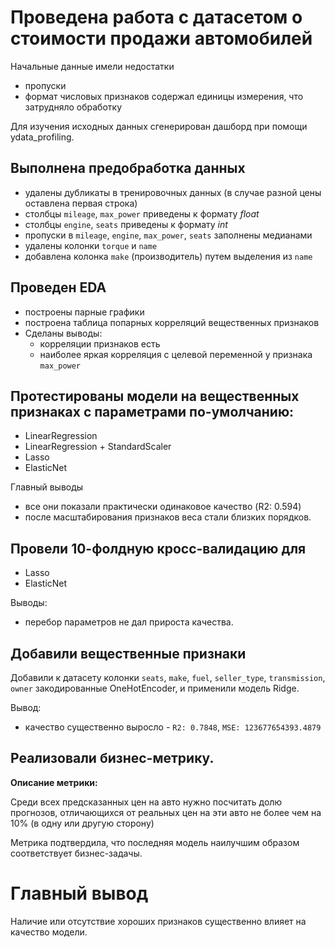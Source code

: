 # Проведена работа с датасетом о стоимости продажи автомобилей

Начальные данные имели недостатки
- пропуски
- формат числовых признаков содержал единицы измерения, что затрудняло обработку

Для изучения исходных данных сгенерирован дашборд при помощи ydata_profiling.

## Выполнена предобработка данных
- удалены дубликаты в тренировочных данных (в случае разной цены оставлена первая строка)
- столбцы `mileage`, `max_power` приведены к формату *float* 
- столбцы `engine`, `seats` приведены к формату *int* 
- пропуски в `mileage`, `engine`, `max_power`, `seats` заполнены медианами
- удалены колонки `torque` и `name`
- добавлена колонка `make` (производитель) путем выделения из `name`

## Проведен EDA
- построены парные графики
- построена таблица попарных корреляций вещественных признаков
- Сделаны выводы:
  - корреляции признаков есть
  - наиболее яркая корреляция с целевой переменной у признака `max_power`

## Протестированы модели на вещественных признаках с параметрами по-умолчанию:
- LinearRegression
- LinearRegression + StandardScaler
- Lasso
- ElasticNet

Главный выводы
- все они показали практически одинаковое качество (R2: 0.594)
- после масштабирования признаков веса стали близких порядков.

## Провели 10-фолдную кросс-валидацию для
- Lasso
- ElasticNet

Выводы:
- перебор параметров не дал прироста качества.

## Добавили вещественные признаки
Добавили к датасету колонки `seats`, `make`, `fuel`, `seller_type`, `transmission`, `owner` закодированные OneHotEncoder, и применили модель Ridge.

Вывод:
- качество существенно выросло - `R2: 0.7848`, `MSE: 123677654393.4879`

## Реализовали бизнес-метрику.

**Описание метрики:**

Среди всех предсказанных цен на авто нужно посчитать долю прогнозов, отличающихся от реальных цен на эти авто не более чем на 10% (в одну или другую сторону)

Метрика подтвердила, что последняя модель наилучшим образом соответствует бизнес-задачы.

# Главный вывод

Наличие или отсутствие хороших признаков существенно влияет на качество модели.